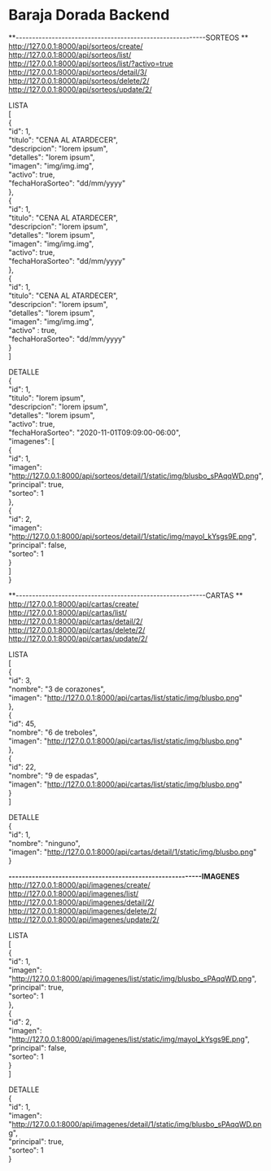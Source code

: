 # Baraja Dorada Backend

**----------------------------------------------------------SORTEOS ** 
http://127.0.0.1:8000/api/sorteos/create/  
http://127.0.0.1:8000/api/sorteos/list/  
http://127.0.0.1:8000/api/sorteos/list/?activo=true  
http://127.0.0.1:8000/api/sorteos/detail/3/  
http://127.0.0.1:8000/api/sorteos/delete/2/  
http://127.0.0.1:8000/api/sorteos/update/2/  
  
LISTA  
[  
  {  
    "id": 1,  
    "titulo": "CENA AL ATARDECER",  
    "descripcion": "lorem ipsum",  
    "detalles": "lorem ipsum",  
    "imagen": "img/img.img",  
    "activo": true,  
    "fechaHoraSorteo": "dd/mm/yyyy"  
  },  
  {  
    "id": 1,  
    "titulo": "CENA AL ATARDECER",  
    "descripcion": "lorem ipsum",  
    "detalles": "lorem ipsum",  
    "imagen": "img/img.img",  
    "activo": true,  
    "fechaHoraSorteo": "dd/mm/yyyy"  
  },  
  {  
    "id": 1,  
    "titulo": "CENA AL ATARDECER",  
    "descripcion": "lorem ipsum",  
    "detalles": "lorem ipsum",  
    "imagen": "img/img.img",  
    "activo" : true,  
    "fechaHoraSorteo": "dd/mm/yyyy"  
  }  
]  
  
DETALLE  
{  
    "id": 1,  
    "titulo": "lorem ipsum",  
    "descripcion": "lorem ipsum",  
    "detalles": "lorem ipsum",  
    "activo": true,  
    "fechaHoraSorteo": "2020-11-01T09:09:00-06:00",  
    "imagenes": [  
        {  
            "id": 1,  
            "imagen": "http://127.0.0.1:8000/api/sorteos/detail/1/static/img/blusbo_sPAqqWD.png",  
            "principal": true,  
            "sorteo": 1  
        },  
        {  
            "id": 2,  
            "imagen": "http://127.0.0.1:8000/api/sorteos/detail/1/static/img/mayol_kYsgs9E.png",  
            "principal": false,  
            "sorteo": 1  
        }  
    ]  
}  
  
  
  
**----------------------------------------------------------CARTAS ** 
http://127.0.0.1:8000/api/cartas/create/  
http://127.0.0.1:8000/api/cartas/list/  
http://127.0.0.1:8000/api/cartas/detail/2/  
http://127.0.0.1:8000/api/cartas/delete/2/  
http://127.0.0.1:8000/api/cartas/update/2/  
  
LISTA  
[  
  {  
    "id": 3,  
    "nombre": "3 de corazones",  
    "imagen": "http://127.0.0.1:8000/api/cartas/list/static/img/blusbo.png"  
  },  
  {  
    "id": 45,  
    "nombre": "6 de treboles",  
    "imagen": "http://127.0.0.1:8000/api/cartas/list/static/img/blusbo.png"  
  },  
  {  
    "id": 22,  
    "nombre": "9 de espadas",  
    "imagen": "http://127.0.0.1:8000/api/cartas/list/static/img/blusbo.png"  
  }  
]  
  
DETALLE  
{  
    "id": 1,  
    "nombre": "ninguno",  
    "imagen": "http://127.0.0.1:8000/api/cartas/detail/1/static/img/blusbo.png"  
}  
  
  
  
**----------------------------------------------------------IMAGENES**  
http://127.0.0.1:8000/api/imagenes/create/  
http://127.0.0.1:8000/api/imagenes/list/  
http://127.0.0.1:8000/api/imagenes/detail/2/  
http://127.0.0.1:8000/api/imagenes/delete/2/  
http://127.0.0.1:8000/api/imagenes/update/2/  
  
LISTA  
[  
    {  
        "id": 1,  
        "imagen": "http://127.0.0.1:8000/api/imagenes/list/static/img/blusbo_sPAqqWD.png",  
        "principal": true,  
        "sorteo": 1  
    },  
    {  
        "id": 2,  
        "imagen": "http://127.0.0.1:8000/api/imagenes/list/static/img/mayol_kYsgs9E.png",  
        "principal": false,  
        "sorteo": 1  
    }  
]  
  
DETALLE  
{  
    "id": 1,  
    "imagen": "http://127.0.0.1:8000/api/imagenes/detail/1/static/img/blusbo_sPAqqWD.png",  
    "principal": true,  
    "sorteo": 1  
}
